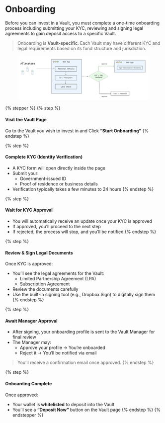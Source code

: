 # Onboarding

Before you can invest in a Vault, you must complete a one-time onboarding process including submitting your KYC, reviewing and signing legal agreements to gain deposit access to a specific Vault.

> Onboarding is **Vault-specific**. Each Vault may have different KYC and legal requirements based on its fund structure and jurisdiction.

<figure><picture><source srcset="../../../.gitbook/assets/Aleph-kyc.png" media="(prefers-color-scheme: dark)"><img src="../../../.gitbook/assets/allocator-onboarding-flow.png" alt=""></picture><figcaption></figcaption></figure>

{% stepper %}
{% step %}
#### Visit the Vault Page

Go to the Vault you wish to invest in and Click **“Start Onboarding”**
{% endstep %}

{% step %}
#### Complete KYC (Identity Verification)

* A KYC form will open directly inside the page
* Submit your:
  * Government-issued ID
  * Proof of residence or business details
* Verification typically takes a few minutes to 24 hours
{% endstep %}

{% step %}
#### Wait for KYC Approval

* You will automatically receive an update once your KYC is approved
* If approved, you’ll proceed to the next step
* If rejected, the process will stop, and you’ll be notified
{% endstep %}

{% step %}
#### Review & Sign Legal Documents

Once KYC is approved:

* You’ll see the legal agreements for the Vault:
  * Limited Partnership Agreement (LPA)
  * Subscription Agreement
* Review the documents carefully
* Use the built-in signing tool (e.g., Dropbox Sign) to digitally sign them
{% endstep %}

{% step %}
#### **Await Manager Approval**

* After signing, your onboarding profile is sent to the Vault Manager for final review
* The Manager may:
  * Approve your profile → You’re onboarded
  * Reject it → You’ll be notified via email

> You’ll receive a confirmation email once approved.
{% endstep %}

{% step %}
#### Onboarding Complete

Once approved:

* Your wallet is **whitelisted** to deposit into the Vault
* You’ll see a **“Deposit Now”** button on the Vault page
{% endstep %}
{% endstepper %}
